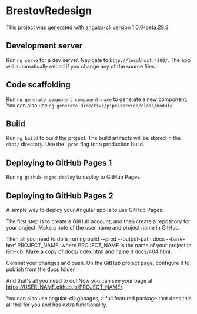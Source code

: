 # BrestovRedesign

This project was generated with [angular-cli](https://github.com/angular/angular-cli) version 1.0.0-beta.28.3.

## Development server
Run `ng serve` for a dev server. Navigate to `http://localhost:4200/`. The app will automatically reload if you change any of the source files.

## Code scaffolding

Run `ng generate component component-name` to generate a new component. You can also use `ng generate directive/pipe/service/class/module`.

## Build

Run `ng build` to build the project. The build artifacts will be stored in the `dist/` directory. Use the `-prod` flag for a production build.


## Deploying to GitHub Pages 1

Run `ng github-pages:deploy` to deploy to GitHub Pages.

## Deploying to GitHub Pages 2
A simple way to deploy your Angular app is to use GitHub Pages.

The first step is to create a GitHub account, and then create a repository for your project. Make a note of the user name and project name in GitHub.

Then all you need to do is run ng build --prod --output-path docs --base-href PROJECT_NAME, where PROJECT_NAME is the name of your project in GitHub. Make a copy of docs/index.html and name it docs/404.html.

Commit your changes and push. On the GitHub project page, configure it to publish from the docs folder.

And that's all you need to do! Now you can see your page at https://USER_NAME.github.io/PROJECT_NAME/.

You can also use angular-cli-ghpages, a full featured package that does this all this for you and has extra functionality.
